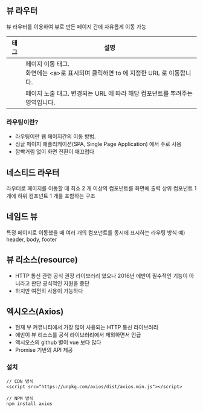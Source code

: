## 뷰 라우터

뷰 라우터를 이용하여 뷰로 만든 페이지 간에 자유롭게 이동 가능

태그|설명
---|---
<router-link to="URL 값">|페이지 이동 태그.<br>화면에는 \<a>로 표시되며 클릭하면 to 에 지정한 URL 로 이동합니다.
<router-view>|페이지 노출 태그. 변경되는 URL 에 따라 해당 컴포넌트를 뿌려주는 영역입니다.

### 라우팅이란?

* 라우팅이란 웹 페이지간의 이동 방법.
* 싱글 페이지 애플리케이션(SPA, Single Page Application) 에서 주로 사용
* 깜빡거림 없이 화면 전환이 매끄럽다

## 네스티드 라우터

라우터로 페이지를 이동할 때 최소 2 개 이상의 컴포넌트를 화면에 출력 상위 컴포넌트 1개에 하위 컴포넌트 1 개를 포함하는 구조

## 네임드 뷰

특정 페이지로 이동했을 때 여러 개의 컴포넌트를 동시에 표시하는 라우팅 방식 예) header, body, footer

## 뷰 리소스(resource)

* HTTP 통신 관련 공식 권장 라이브러리 였으나 2016년 에반이 필수적인 기능이 아니라고 판단 공식적인 지원을 중단
* 하지만 여전히 사용이 가능하다

## 엑시오스(Axios)

* 현재 뷰 커뮤니티에서 가장 많이 사용되는 HTTP 통신 라이브러리
* 에반이 뷰 리소스를 공식 라이브러리에서 제외하면서 언급
* 액시오스의 github 별이 vue 보다 많다
* Promise 기반의 API 제공

### 설치

```
// CDN 방식
<script src="https://unpkg.com/axios/dist/axios.min.js"></script>

// NPM 방식
npm install axios
```

